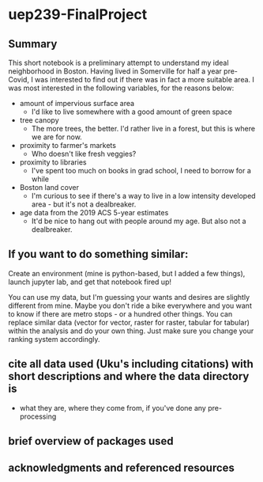 # uep239-FinalProject

## Summary

This short notebook is a preliminary attempt to understand my ideal neighborhood in Boston. Having lived in Somerville 
for half a year pre-Covid, I was interested to find out if there was in fact a more suitable area. I was most interested 
in the following variables, for the reasons below:  

- amount of impervious surface area
    - I'd like to live somewhere with a good amount of green space
- tree canopy
    - The more trees, the better. I'd rather live in a forest, but this is where we are for now.
- proximity to farmer's markets
    - Who doesn't like fresh veggies?
- proximity to libraries
    - I've spent too much on books in grad school, I need to borrow for a while
- Boston land cover
    - I'm curious to see if there's a way to live in a low intensity developed area - but it's not a dealbreaker.
- age data from the 2019 ACS 5-year estimates
    - It'd be nice to hang out with people around my age. But also not a dealbreaker.


## If you want to do something similar:
Create an environment (mine is python-based, but I added a few things), launch jupyter lab, and get that notebook fired up!

You can use my data, but I'm guessing your wants and desires are slightly different from mine. Maybe you don't ride a 
bike everywhere and you want to know if there are metro stops - or a hundred other things. You can replace similar data 
(vector for vector, raster for raster, tabular for tabular) within the analysis and do your own thing. Just make sure 
you change your ranking system accordingly.


## cite all data used (Uku's including citations) with short descriptions and where the data directory is
- what they are, where they come from, if you've done any pre-processing


## brief overview of packages used

## acknowledgments and referenced resources